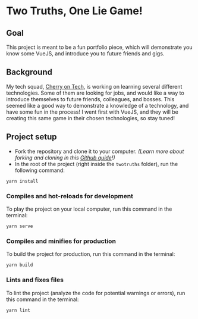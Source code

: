 # Two Truths, One Lie Game!

## Goal

This project is meant to be a fun portfolio piece, which will demonstrate you know some VueJS, and introduce you to future friends and gigs.

## Background

My tech squad, [Cherry on Tech](https://cherryon.tech), is working on learning several different technologies. Some of them are looking for jobs, and would like a way to introduce themselves to future friends, colleagues, and bosses. This seemed like a good way to demonstrate a knowledge of a technology, and have some fun in the process! I went first with VueJS, and they will be creating this same game in their chosen technologies, so stay tuned!

## Project setup

- Fork the repository and clone it to your computer. _(Learn more about forking and cloning in this [Github guide](https://guides.github.com/activities/forking/)!)_
- In the root of the project (right inside the `twotruths` folder), run the following command:

```
yarn install
```

### Compiles and hot-reloads for development

To play the project on your local computer, run this command in the terminal:

```
yarn serve
```

### Compiles and minifies for production

To build the project for production, run this command in the terminal:

```
yarn build
```

### Lints and fixes files

To lint the project (analyze the code for potential warnings or errors), run this command in the terminal:

```
yarn lint
```
